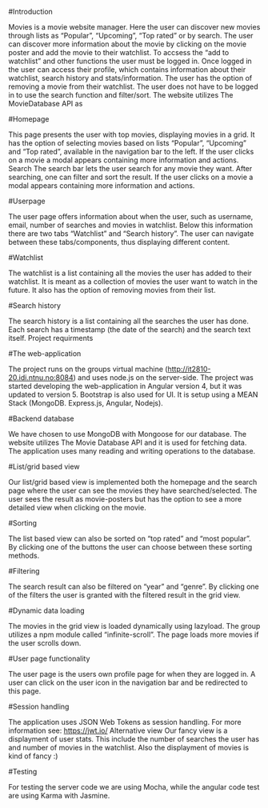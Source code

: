 #Introduction

Movies is a movie website manager. Here the user can discover new movies through lists as
“Popular”, “Upcoming”, “Top rated” or by search. The user can discover more information about the
movie by clicking on the movie poster and add the movie to their watchlist. To accsess the “add to
watchlist” and other functions the user must be logged in. Once logged in the user can access their
profile, which contains information about their watchlist, search history and stats/information. The
user has the option of removing a movie from their watchlist. The user does not have to be logged in
to use the search function and filter/sort.
The website utilizes The MovieDatabase API as

#Homepage

This page presents the user with top movies, displaying movies in a grid. It has the option of selecting
movies based on lists “Popular”, “Upcoming” and “Top rated”, available in the navigation bar to the
left. If the user clicks on a movie a modal appears containing more information and actions.
Search
The search bar lets the user search for any movie they want. After searching, one can filter and sort
the result. If the user clicks on a movie a modal appears containing more information and actions.

#Userpage

The user page offers information about when the user, such as username, email, number of searches
and movies in watchlist. Below this information there are two tabs “Watchlist” and “Search history”.
The user can navigate between these tabs/components, thus displaying different content.

#Watchlist

The watchlist is a list containing all the movies the user has added to their watchlist. It is meant as a
collection of movies the user want to watch in the future. It also has the option of removing movies
from their list.

#Search history

The search history is a list containing all the searches the user has done. Each search has a timestamp
(the date of the search) and the search text itself. 
Project requirments

#The web-application

The project runs on the groups virtual machine (http://it2810-20.idi.ntnu.no:8084) and uses node.js
on the server-side. The project was started developing the web-application in Angular version 4, but
it was updated to version 5. Bootstrap is also used for UI. It is setup using a MEAN Stack (MongoDB.
Express.js, Angular, Nodejs).

#Backend database

We have chosen to use MongoDB with Mongoose for our database. The website utilizes The Movie
Database API and it is used for fetching data. The application uses many reading and writing
operations to the database.

#List/grid based view

Our list/grid based view is implemented both the homepage and the search page where the user can
see the movies they have searched/selected. The user sees the result as movie-posters but has the
option to see a more detailed view when clicking on the movie.

#Sorting

The list based view can also be sorted on “top rated” and “most popular”. By clicking one of the
buttons the user can choose between these sorting methods.

#Filtering

The search result can also be filtered on “year” and “genre”. By clicking one of the filters the user is
granted with the filtered result in the grid view.

#Dynamic data loading

The movies in the grid view is loaded dynamically using lazyload. The group utilizes a npm module
called “infinite-scroll”. The page loads more movies if the user scrolls down.

#User page functionality

The user page is the users own profile page for when they are logged in. A user can click on the user
icon in the navigation bar and be redirected to this page.

#Session handling

The application uses JSON Web Tokens as session handling. For more information see: https://jwt.io/
Alternative view
Our fancy view is a displayment of user stats. This include the number of searches the user has and
number of movies in the watchlist. Also the displayment of movies is kind of fancy :)

#Testing

For testing the server code we are using Mocha, while the angular code test are using Karma with
Jasmine.
